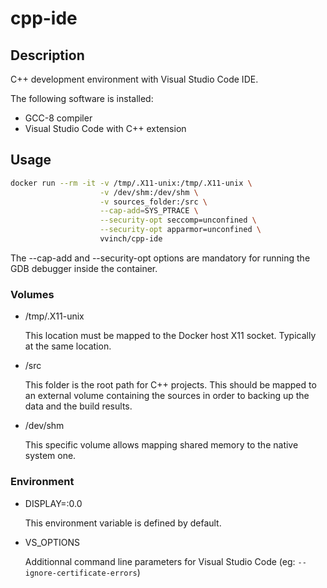 # cpp-ide

## Description

C++ development environment with Visual Studio Code IDE.

The following software is installed:

- GCC-8 compiler
- Visual Studio Code with C++ extension

## Usage

```bash
docker run --rm -it -v /tmp/.X11-unix:/tmp/.X11-unix \
                    -v /dev/shm:/dev/shm \
                    -v sources_folder:/src \
                    --cap-add=SYS_PTRACE \
                    --security-opt seccomp=unconfined \
                    --security-opt apparmor=unconfined \
                    vvinch/cpp-ide
```

The --cap-add and --security-opt options are mandatory for running the GDB debugger inside the container.

### Volumes

- /tmp/.X11-unix

   This location must be mapped to the Docker host X11 socket. Typically at the same location.

- /src

   This folder is the root path for C++ projects. This should be mapped to an external volume containing the sources in order to backing up the data and the build results.

- /dev/shm

   This specific volume allows mapping shared memory to the native system one.

### Environment

- DISPLAY=:0.0

   This environment variable is defined by default.

- VS_OPTIONS

   Additionnal command line parameters for Visual Studio Code (eg: ```--ignore-certificate-errors```)

